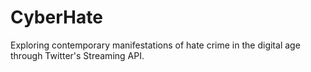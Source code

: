 # CyberHate
Exploring contemporary manifestations of hate crime in the digital age through Twitter's Streaming API.
